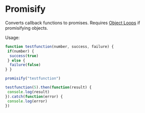 # Promisify
Converts callback functions to promises. Requires <a href="https://github.com/DanielHerr/Object-Loops">Object Loops</a> if promisifying objects.

Usage:
```javascript
function testfunction(number, success, failure) {
 if(number) {
  success(true)
 } else {
  failure(false)
} }

promisify("testfunction")

testfunction(5).then(function(result) {
 console.log(result)
}).catch(function(error) {
 console.log(error)
})
```
